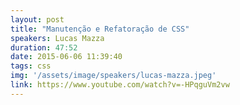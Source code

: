 ```yaml
---
layout: post
title: "Manutenção e Refatoração de CSS"
speakers: Lucas Mazza
duration: 47:52
date: 2015-06-06 11:39:40
tags: css
img: '/assets/image/speakers/lucas-mazza.jpeg'
link: https://www.youtube.com/watch?v=-HPqguVm2vw
---
```

